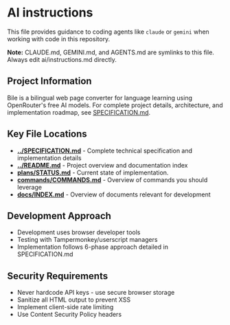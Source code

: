 # AI instructions

This file provides guidance to coding agents like `claude` or `gemini` when working with code in this repository.

**Note:** CLAUDE.md, GEMINI.md, and AGENTS.md are symlinks to this file. Always edit ai/instructions.md directly.

## Project Information

Bile is a bilingual web page converter for language learning using OpenRouter's free AI models. For complete project details, architecture, and implementation roadmap, see [SPECIFICATION.md](SPECIFICATION.md).

## Key File Locations

- **[../SPECIFICATION.md](../SPECIFICATION.md)** - Complete technical specification and implementation details
- **[../README.md](../README.md)** - Project overview and documentation index
- **[plans/STATUS.md](plans/STATUS.md)** - Current state of implementation.
- **[commands/COMMANDS.md](commands/COMMANDS.md)** - Overview of commands you should leverage
- **[docs/INDEX.md](docs/INDEX.md)** - Overview of documents relevant for development

## Development Approach

- Development uses browser developer tools
- Testing with Tampermonkey/userscript managers
- Implementation follows 6-phase approach detailed in SPECIFICATION.md

## Security Requirements

- Never hardcode API keys - use secure browser storage
- Sanitize all HTML output to prevent XSS
- Implement client-side rate limiting
- Use Content Security Policy headers
